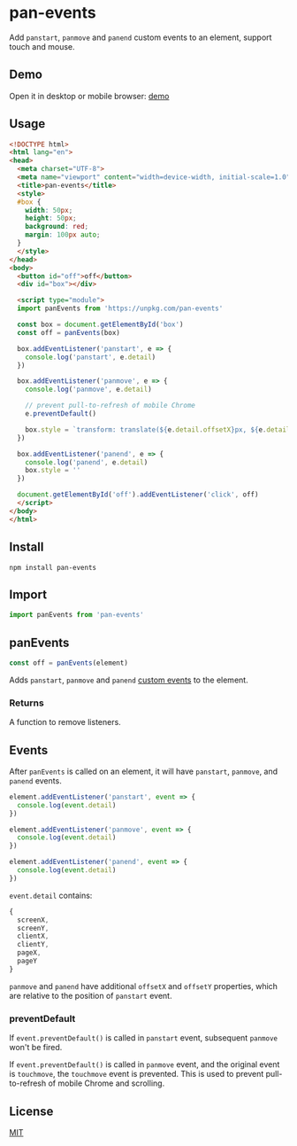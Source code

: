 # pan-events
Add `panstart`, `panmove` and `panend` custom events to an element, support touch and mouse.

## Demo
Open it in desktop or mobile browser: [demo](https://jiangfengming.github.io/pan-events/example.html)

## Usage
```html
<!DOCTYPE html>
<html lang="en">
<head>
  <meta charset="UTF-8">
  <meta name="viewport" content="width=device-width, initial-scale=1.0">
  <title>pan-events</title>
  <style>
  #box {
    width: 50px;
    height: 50px;
    background: red;
    margin: 100px auto;
  }
  </style>
</head>
<body>
  <button id="off">off</button>
  <div id="box"></div>

  <script type="module">
  import panEvents from 'https://unpkg.com/pan-events'

  const box = document.getElementById('box')
  const off = panEvents(box)

  box.addEventListener('panstart', e => {
    console.log('panstart', e.detail)
  })

  box.addEventListener('panmove', e => {
    console.log('panmove', e.detail)

    // prevent pull-to-refresh of mobile Chrome
    e.preventDefault()

    box.style = `transform: translate(${e.detail.offsetX}px, ${e.detail.offsetY}px)`
  })

  box.addEventListener('panend', e => {
    console.log('panend', e.detail)
    box.style = ''
  })

  document.getElementById('off').addEventListener('click', off)
  </script>
</body>
</html>
```

## Install
```
npm install pan-events
```

## Import
```js
import panEvents from 'pan-events'
```

## panEvents
```js
const off = panEvents(element)
```

Adds `panstart`, `panmove` and `panend` [custom events](https://developer.mozilla.org/en-US/docs/Web/API/CustomEvent)
to the element.

### Returns
A function to remove listeners.

## Events
After `panEvents` is called on an element, it will have `panstart`, `panmove`, and `panend` events.

```js
element.addEventListener('panstart', event => {
  console.log(event.detail)
})

element.addEventListener('panmove', event => {
  console.log(event.detail)
})

element.addEventListener('panend', event => {
  console.log(event.detail)
})
```

`event.detail` contains:

```js
{
  screenX,
  screenY,
  clientX,
  clientY,
  pageX,
  pageY
}
```

`panmove` and `panend` have additional `offsetX` and `offsetY` properties, which are relative to the position of
`panstart` event.

### preventDefault
If `event.preventDefault()` is called in `panstart` event, subsequent `panmove` won't be fired.

If `event.preventDefault()` is called in `panmove` event, and the original event is `touchmove`, the `touchmove`
event is prevented. This is used to prevent pull-to-refresh of mobile Chrome and scrolling.

## License
[MIT](LICENSE)
